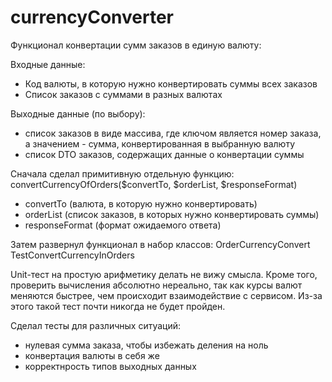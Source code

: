 # currencyConverter

Функционал конвертации сумм заказов в единую валюту:

Входные данные:
- Код валюты, в которую нужно конвертировать суммы всех заказов
- Список заказов с суммами в разных валютах

Выходные данные (по выбору):
- список заказов в виде массива, где ключом является номер заказа, а значением - сумма, конвертированная в выбранную валюту
- список DTO заказов, содержащих данные о конвертации суммы


Сначала сделал примитивную отдельную функцию:
convertCurrencyOfOrders($convertTo, $orderList, $responseFormat)
- convertTo (валюта, в которую нужно конвертировать)
- orderList (список заказов, в которых нужно конвертировать суммы)
- responseFormat (формат ожидаемого ответа)

Затем развернул функционал в набор классов:
OrderCurrencyConvert
TestConvertCurrencyInOrders

Unit-тест на простую арифметику делать не вижу смысла. Кроме того, проверить вычисления абсолютно нереально, так как курсы валют меняются быстрее, чем происходит взаимодействие с сервисом. Из-за этого такой тест почти никогда не будет пройден.

Сделал тесты для различных ситуаций:
- нулевая сумма заказа, чтобы избежать деления на ноль
- конвертация валюты в себя же
- корректнрость типов выходных данных
